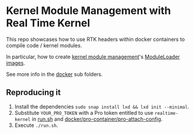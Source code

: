 # Kernel Module Management with Real Time Kernel

This repo showcases how to use RTK headers within docker containers to compile code / kernel modules.

In particular, how to create
[kernel module management](https://github.com/kubernetes-sigs/kernel-module-management/tree/main)'s
[ModuleLoader images](https://github.com/kubernetes-sigs/kernel-module-management/blob/main/docs/mkdocs/documentation/module_loader_image.md).

See more info in the [docker](/docker) sub folders.

## Reproducing it

1. Install the dependencies `sudo snap install lxd && lxd init --minimal`.
2. Substitute `YOUR_PRO_TOKEN` with a Pro token entitled to use `realtime-kernel` in
[run.sh](/run.sh) and
[docker/pro-container/pro-attach-config](/docker/pro-container/pro-attach-config.yaml).
3. Execute `./run.sh`.
